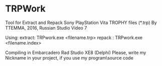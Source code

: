 # TRPWork
Tool for Extract and Repack Sony PlayStation Vita TROPHY files (*.trp)
By TTEMMA, 2016, Russian Studio Video 7

Using:
extract: TRPwork.exe <filename.trp>
repack : TRPwork.exe <filename.index>
      
Compiling in Embarcadero Rad Studio XE8 (Delphi)
Please, write my Nickname in your project, if you use my program\source code
